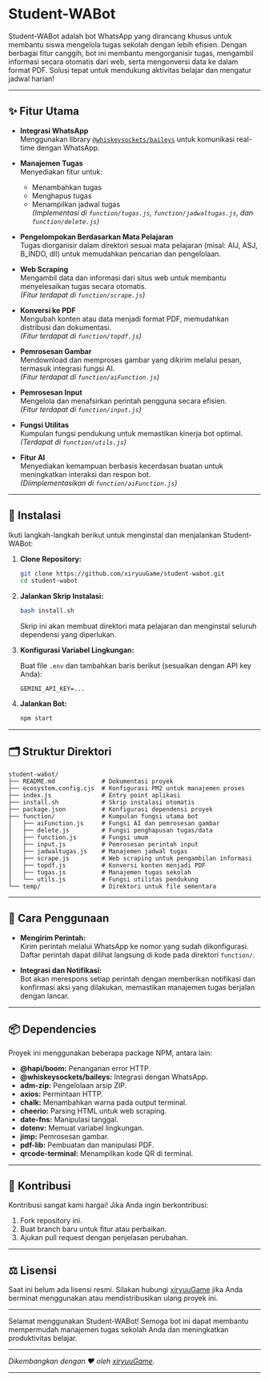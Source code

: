 # Student-WABot

Student-WABot adalah bot WhatsApp yang dirancang khusus untuk membantu siswa mengelola tugas sekolah dengan lebih efisien. Dengan berbagai fitur canggih, bot ini membantu mengorganisir tugas, mengambil informasi secara otomatis dari web, serta mengonversi data ke dalam format PDF. Solusi tepat untuk mendukung aktivitas belajar dan mengatur jadwal harian!

---

## ✨ Fitur Utama

- **Integrasi WhatsApp**  
  Menggunakan library [`@whiskeysockets/baileys`](https://github.com/whiskeysockets/baileys) untuk komunikasi real-time dengan WhatsApp.

- **Manajemen Tugas**  
  Menyediakan fitur untuk:
  - Menambahkan tugas
  - Menghapus tugas
  - Menampilkan jadwal tugas  
  *(Implementasi di `function/tugas.js`, `function/jadwaltugas.js`, dan `function/delete.js`)*

- **Pengelompokan Berdasarkan Mata Pelajaran**  
  Tugas diorganisir dalam direktori sesuai mata pelajaran (misal: AIJ, ASJ, B_INDO, dll) untuk memudahkan pencarian dan pengelolaan.

- **Web Scraping**  
  Mengambil data dan informasi dari situs web untuk membantu menyelesaikan tugas secara otomatis.  
  *(Fitur terdapat di `function/scrape.js`)*

- **Konversi ke PDF**  
  Mengubah konten atau data menjadi format PDF, memudahkan distribusi dan dokumentasi.  
  *(Fitur terdapat di `function/topdf.js`)*

- **Pemrosesan Gambar**  
  Mendownload dan memproses gambar yang dikirim melalui pesan, termasuk integrasi fungsi AI.  
  *(Fitur terdapat di `function/aiFunction.js`)*

- **Pemrosesan Input**  
  Mengelola dan menafsirkan perintah pengguna secara efisien.  
  *(Fitur terdapat di `function/input.js`)*

- **Fungsi Utilitas**  
  Kumpulan fungsi pendukung untuk memastikan kinerja bot optimal.  
  *(Terdapat di `function/utils.js`)*

- **Fitur AI**  
  Menyediakan kemampuan berbasis kecerdasan buatan untuk meningkatkan interaksi dan respon bot.  
  *(Diimplementasikan di `function/aiFunction.js`)*

---

## 🚀 Instalasi

Ikuti langkah-langkah berikut untuk menginstal dan menjalankan Student-WABot:

1. **Clone Repository:**

   ```bash
   git clone https://github.com/xiryuuGame/student-wabot.git
   cd student-wabot
   ```

2. **Jalankan Skrip Instalasi:**

   ```bash
   bash install.sh
   ```

   Skrip ini akan membuat direktori mata pelajaran dan menginstal seluruh dependensi yang diperlukan.

3. **Konfigurasi Variabel Lingkungan:**

   Buat file `.env` dan tambahkan baris berikut (sesuaikan dengan API key Anda):

   ```env
   GEMINI_API_KEY=...
   ```

4. **Jalankan Bot:**

   ```bash
   npm start
   ```

---

## 🗂️ Struktur Direktori

```
student-wabot/
├── README.md             # Dokumentasi proyek
├── ecosystem.config.cjs  # Konfigurasi PM2 untuk manajemen proses
├── index.js              # Entry point aplikasi
├── install.sh            # Skrip instalasi otomatis
├── package.json          # Konfigurasi dependensi proyek
├── function/             # Kumpulan fungsi utama bot
│   ├── aiFunction.js     # Fungsi AI dan pemrosesan gambar
│   ├── delete.js         # Fungsi penghapusan tugas/data
│   ├── function.js       # Fungsi umum
│   ├── input.js          # Pemrosesan perintah input
│   ├── jadwaltugas.js    # Manajemen jadwal tugas
│   ├── scrape.js         # Web scraping untuk pengambilan informasi
│   ├── topdf.js          # Konversi konten menjadi PDF
│   ├── tugas.js          # Manajemen tugas sekolah
│   └── utils.js          # Fungsi utilitas pendukung
└── temp/                 # Direktori untuk file sementara
```

---

## 💬 Cara Penggunaan

- **Mengirim Perintah:**  
  Kirim perintah melalui WhatsApp ke nomor yang sudah dikonfigurasi. Daftar perintah dapat dilihat langsung di kode pada direktori `function/`.

- **Integrasi dan Notifikasi:**  
  Bot akan merespons setiap perintah dengan memberikan notifikasi dan konfirmasi aksi yang dilakukan, memastikan manajemen tugas berjalan dengan lancar.

---

## 📦 Dependencies

Proyek ini menggunakan beberapa package NPM, antara lain:
- **@hapi/boom:** Penanganan error HTTP.
- **@whiskeysockets/baileys:** Integrasi dengan WhatsApp.
- **adm-zip:** Pengelolaan arsip ZIP.
- **axios:** Permintaan HTTP.
- **chalk:** Menambahkan warna pada output terminal.
- **cheerio:** Parsing HTML untuk web scraping.
- **date-fns:** Manipulasi tanggal.
- **dotenv:** Memuat variabel lingkungan.
- **jimp:** Pemrosesan gambar.
- **pdf-lib:** Pembuatan dan manipulasi PDF.
- **qrcode-terminal:** Menampilkan kode QR di terminal.

---

## 🤝 Kontribusi

Kontribusi sangat kami hargai! Jika Anda ingin berkontribusi:
1. Fork repository ini.
2. Buat branch baru untuk fitur atau perbaikan.
3. Ajukan pull request dengan penjelasan perubahan.

---

## ⚖️ Lisensi

Saat ini belum ada lisensi resmi. Silakan hubungi [xiryuuGame](https://github.com/xiryuuGame) jika Anda berminat menggunakan atau mendistribusikan ulang proyek ini.

---

Selamat menggunakan Student-WABot! Semoga bot ini dapat membantu mempermudah manajemen tugas sekolah Anda dan meningkatkan produktivitas belajar.

---

*Dikembangkan dengan ❤️ oleh [xiryuuGame](https://github.com/xiryuuGame).*

---

